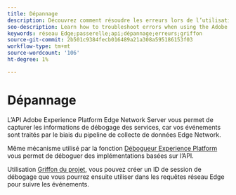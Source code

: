 ```yaml
---
title: Dépannage
description: Découvrez comment résoudre les erreurs lors de l’utilisation de l’API Adobe Experience Platform Edge Network Server
seo-description: Learn how to troubleshoot errors when using the Adobe Experience Platform Edge Network Server API
keywords: réseau Edge;passerelle;api;dépannage;erreurs;griffon
source-git-commit: 2b501c9384fecb016489a21a308a595186153f03
workflow-type: tm+mt
source-wordcount: '106'
ht-degree: 1%

---
```



# Dépannage

L’API Adobe Experience Platform Edge Network Server vous permet de capturer les informations de débogage des services, car vos événements sont traités par le biais du pipeline de collecte de données Edge Network.

Même mécanisme utilisé par la fonction [Débogueur Experience Platform](https://experienceleague.adobe.com/docs/debugger-learn/tutorials/experience-platform-debugger/introduction-to-the-experience-platform-debugger.html?lang=en) vous permet de déboguer des implémentations basées sur l’API.

Utilisation [Griffon du projet](https://aep-sdks.gitbook.io/docs/beta/project-griffon), vous pouvez créer un ID de session de débogage que vous pourrez ensuite utiliser dans les requêtes réseau Edge pour suivre les événements.

